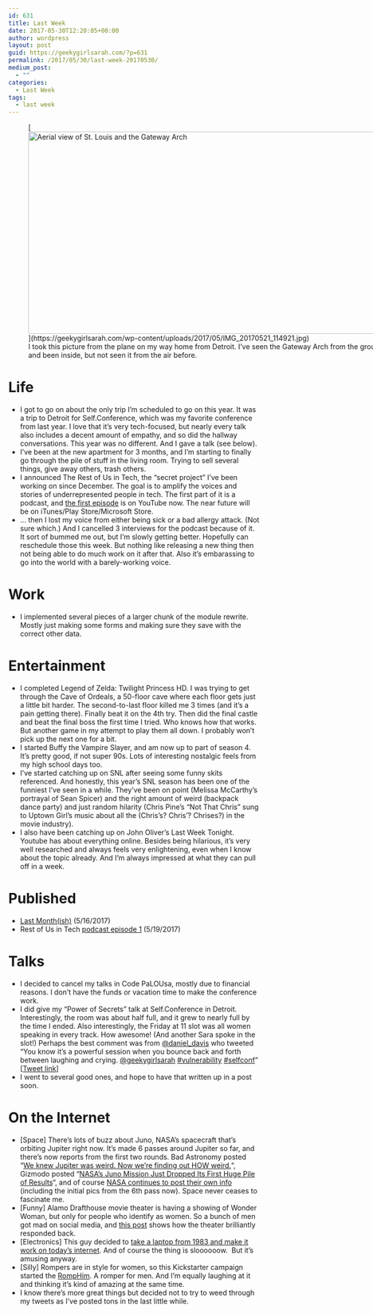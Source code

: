 ```yaml
---
id: 631
title: Last Week
date: 2017-05-30T12:20:05+00:00
author: wordpress
layout: post
guid: https://geekygirlsarah.com/?p=631
permalink: /2017/05/30/last-week-20170530/
medium_post:
  - ""
categories:
  - Last Week
tags:
  - last week
---
```

<figure id="attachment_633" aria-describedby="caption-attachment-633" style="width: 720px" class="wp-caption aligncenter">[<img class="wp-image-633 size-large" src="https://geekygirlsarah.com/wp-content/uploads/2017/05/IMG_20170521_114921-1024x576.jpg" alt="Aerial view of St. Louis and the Gateway Arch" width="720" height="405" />](https://geekygirlsarah.com/wp-content/uploads/2017/05/IMG_20170521_114921.jpg)<figcaption id="caption-attachment-633" class="wp-caption-text">I took this picture from the plane on my way home from Detroit. I&#8217;ve seen the Gateway Arch from the ground, and been inside, but not seen it from the air before.</figcaption></figure>

# Life

  * I got to go on about the only trip I&#8217;m scheduled to go on this year. It was a trip to Detroit for Self.Conference, which was my favorite conference from last year. I love that it&#8217;s very tech-focused, but nearly every talk also includes a decent amount of empathy, and so did the hallway conversations. This year was no different. And I gave a talk (see below).
  * I&#8217;ve been at the new apartment for 3 months, and I&#8217;m starting to finally go through the pile of stuff in the living room. Trying to sell several things, give away others, trash others.
  * I announced The Rest of Us in Tech, the &#8220;secret project&#8221; I&#8217;ve been working on since December. The goal is to amplify the voices and stories of underrepresented people in tech. The first part of it is a podcast, and <a href="https://www.youtube.com/watch?v=Jejgz6txn8I" target="_blank" rel="noopener noreferrer">the first episode</a> is on YouTube now. The near future will be on iTunes/Play Store/Microsoft Store.
  * &#8230; then I lost my voice from either being sick or a bad allergy attack. (Not sure which.) And I cancelled 3 interviews for the podcast because of it. It sort of bummed me out, but I&#8217;m slowly getting better. Hopefully can reschedule those this week. But nothing like releasing a new thing then not being able to do much work on it after that. Also it&#8217;s embarassing to go into the world with a barely-working voice.

# Work

  * I implemented several pieces of a larger chunk of the module rewrite. Mostly just making some forms and making sure they save with the correct other data.

# Entertainment

  * I completed Legend of Zelda: Twilight Princess HD. I was trying to get through the Cave of Ordeals, a 50-floor cave where each floor gets just a little bit harder. The second-to-last floor killed me 3 times (and it&#8217;s a pain getting there). Finally beat it on the 4th try. Then did the final castle and beat the final boss the first time I tried. Who knows how that works. But another game in my attempt to play them all down. I probably won&#8217;t pick up the next one for a bit.
  * I started Buffy the Vampire Slayer, and am now up to part of season 4. It&#8217;s pretty good, if not super 90s. Lots of interesting nostalgic feels from my high school days too.
  * I&#8217;ve started catching up on SNL after seeing some funny skits referenced. And honestly, this year&#8217;s SNL season has been one of the funniest I&#8217;ve seen in a while. They&#8217;ve been on point (Melissa McCarthy&#8217;s portrayal of Sean Spicer) and the right amount of weird (backpack dance party) and just random hilarity (Chris Pine&#8217;s &#8220;Not That Chris&#8221; sung to Uptown Girl&#8217;s music about all the (Chris&#8217;s? Chris&#8217;? Chrises?) in the movie industry).
  * I also have been catching up on John Oliver&#8217;s Last Week Tonight. Youtube has about everything online. Besides being hilarious, it&#8217;s very well researched and always feels very enlightening, even when I know about the topic already. And I&#8217;m always impressed at what they can pull off in a week.

# Published

  * [Last Month(ish)](https://geekygirlsarah.com/2017/05/16/last-monthish/) (5/16/2017)
  * Rest of Us in Tech [podcast episode 1](https://www.youtube.com/watch?v=Jejgz6txn8I) (5/19/2017)

# Talks

  * I decided to cancel my talks in Code PaLOUsa, mostly due to financial reasons. I don&#8217;t have the funds or vacation time to make the conference work.
  * I did give my &#8220;Power of Secrets&#8221; talk at Self.Conference in Detroit. Interestingly, the room was about half full, and it grew to nearly full by the time I ended. Also interestingly, the Friday at 11 slot was all women speaking in every track. How awesome! (And another Sara spoke in the slot!) Perhaps the best comment was from [@daniel_davis](https://twitter.com/daniel_davis) who tweeted &#8220;You know it&#8217;s a powerful session when you bounce back and forth between laughing and crying. <a class="link-complex" href="https://twitter.com/geekygirlsarah/" target="_blank" rel="user noopener noreferrer" data-user-name="geekygirlsarah">@<span class="link-complex-target">geekygirlsarah</span></a> <a class="link-complex" href="https://twitter.com/search?q=%23vulnerability" target="_blank" rel="hashtag noopener noreferrer"><span class="hash">#</span><span class="link-complex-target">vulnerability</span></a> <a class="link-complex" href="https://twitter.com/search?q=%23selfconf" target="_blank" rel="hashtag noopener noreferrer"><span class="hash">#</span><span class="link-complex-target">selfconf</span></a>&#8221; [[Tweet link](https://twitter.com/daniel_davis/status/865590651831951361)]
  * I went to several good ones, and hope to have that written up in a post soon.

# On the Internet

  * [Space] There&#8217;s lots of buzz about Juno, NASA&#8217;s spacecraft that&#8217;s orbiting Jupiter right now. It&#8217;s made 6 passes around Jupiter so far, and there&#8217;s now reports from the first two rounds. Bad Astronomy posted &#8220;[We knew Jupiter was weird. Now we&#8217;re finding out HOW weird.](http://www.blastr.com/2017-5-29/we-knew-jupiter-was-weird-now-were-finding-out-how-weird)&#8220;, Gizmodo posted &#8220;[NASA&#8217;s Juno Mission Just Dropped Its First Huge Pile of Results](https://gizmodo.com/nasas-juno-mission-just-dropped-its-first-huge-pile-of-1795546707)&#8220;, and of course [NASA continues to post their own info](https://www.missionjuno.swri.edu/) (including the initial pics from the 6th pass now). Space never ceases to fascinate me.
  * [Funny] Alamo Drafthouse movie theater is having a showing of Wonder Woman, but only for people who identify as women. So a bunch of men got mad on social media, and [this post](https://www.upworthy.com/sexist-trolls-got-mad-about-an-all-women-wonder-woman-screening-the-theater-fired-back) shows how the theater brilliantly responded back.
  * [Electronics] This guy decided to [take a laptop from 1983 and make it work on today&#8217;s internet](https://gizmodo.com/surfing-the-internet-with-a-laptop-from-1983-sounds-nig-1723338928). And of course the thing is sloooooow.  But it&#8217;s amusing anyway.
  * [Silly] Rompers are in style for women, so this Kickstarter campaign started the [RompHim](https://www.kickstarter.com/projects/106904571/the-romphimtm-your-new-favorite-summer-outfit/). A romper for men. And I&#8217;m equally laughing at it and thinking it&#8217;s kind of amazing at the same time.
  * I know there&#8217;s more great things but decided not to try to weed through my tweets as I&#8217;ve posted tons in the last little while.